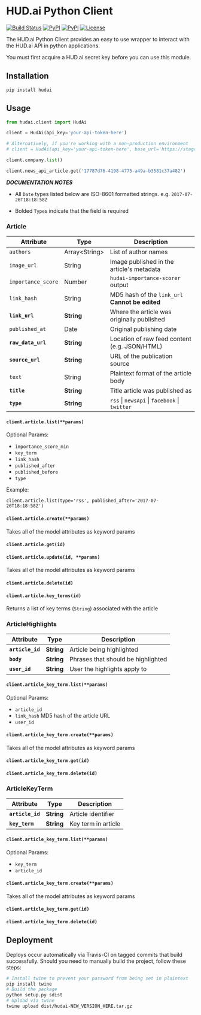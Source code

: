 # HUD.ai Python Client
[![Build Status][ci-badge]][ci-url]
[![PyPI][pypi-badge]][pypi-url]
[![PyPI][python-versions-badge]][pypi-url]
[![License][license-badge]]()

The HUD.ai Python Client provides an easy to use wrapper to interact with the
HUD.ai API in python applications.

You must first acquire a HUD.ai secret key before you can use this module.

## Installation

`pip install hudai`


## Usage

```python
from hudai.client import HudAi

client = HudAi(api_key='your-api-token-here')

# Alternatively, if you're working with a non-production environment
# client = HudAi(api_key='your-api-token-here', base_url='https://stage.api.hud.ai')

client.company.list()

client.news_api_article.get('17787d76-4198-4775-a49a-b3581c37a482')
```

***DOCUMENTATION NOTES***

- All `Date` types listed below are ISO-8601 formatted strings. e.g.
`2017-07-26T18:18:58Z`

- Bolded `Type`s indicate that the field is required


### Article

| Attribute | Type | Description |
| --------- | ---- | ----------- |
| `authors`          | Array\<String\> | List of author names |
| `image_url`        | String          | Image published in the article's metadata |
| `importance_score` | Number          | `hudai-importance-scorer` output |
| `link_hash`        | String          | MD5 hash of the `link_url` **Cannot be edited** |
| **`link_url`**     | **String**      | Where the article was originally published |
| `published_at`     | Date            | Original publishing date |
| **`raw_data_url`** | **String**      | Location of raw feed content (e.g. JSON/HTML) |
| **`source_url`**   | **String**      | URL of the publication source |
| `text`             | String          | Plaintext format of the article body |
| **`title`**        | **String**      | Title article was published as |
| **`type`**         | **String**      | `rss` \| `newsApi` \| `facebook` \| `twitter` |

#### `client.article.list(**params)`

Optional Params:
- `importance_score_min`
- `key_term`
- `link_hash`
- `published_after`
- `published_before`
- `type`

Example:
```
client.article.list(type='rss', published_after='2017-07-26T18:18:58Z')
```

#### `client.article.create(**params)`

Takes all of the model attributes as keyword params

#### `client.article.get(id)`

#### `client.article.update(id, **params)`

Takes all of the model attributes as keyword params

#### `client.article.delete(id)`

#### `client.article.key_terms(id)`

Returns a list of key terms (`String`) associated with the article


### ArticleHighlights

| Attribute | Type | Description |
| --------- | ---- | ----------- |
| **`article_id`** | **String** | Article being highlighted |
| **`body`**       | **String** | Phrases that should be highlighted |
| **`user_id`**    | **String** | User the highlights apply to |

#### `client.article_key_term.list(**params)`

Optional Params:
- `article_id`
- `link_hash` MD5 hash of the article URL
- `user_id`

#### `client.article_key_term.create(**params)`

Takes all of the model attributes as keyword params

#### `client.article_key_term.get(id)`

#### `client.article_key_term.delete(id)`


### ArticleKeyTerm

| Attribute | Type | Description |
| --------- | ---- | ----------- |
| **`article_id`** | **String** | Article identifier |
| **`key_term`**   | **String** | Key term in article |

#### `client.article_key_term.list(**params)`

Optional Params:
- `key_term`
- `article_id`

#### `client.article_key_term.create(**params)`

Takes all of the model attributes as keyword params

#### `client.article_key_term.get(id)`

#### `client.article_key_term.delete(id)`


## Deployment

Deploys occur automatically via Travis-CI on tagged commits that build
successfully. Should you need to manually build the project, follow these steps:

```bash
# Install twine to prevent your password from being set in plaintext
pip install twine
# Build the package
python setup.py sdist
# Upload via twine
twine upload dist/hudai-NEW_VERSION_HERE.tar.gz
```


[ci-badge]: https://travis-ci.org/FoundryAI/hud-ai-python.svg?branch=master
[ci-url]: https://travis-ci.org/FoundryAI/hud-ai-python
[pypi-badge]: https://img.shields.io/pypi/v/hudai.svg
[pypi-url]: https://pypi.python.org/pypi/hudai
[python-versions-badge]: https://img.shields.io/pypi/pyversions/hudai.svg
[license-badge]: https://img.shields.io/pypi/l/hudai.svg
